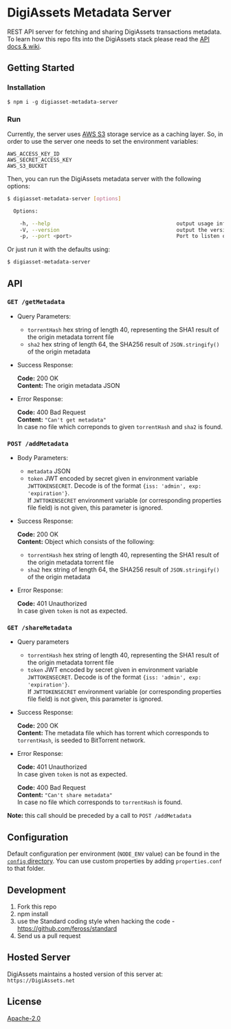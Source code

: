 # DigiAssets Metadata Server

REST API server for fetching and sharing DigiAssets transactions metadata. To learn how this repo fits into the DigiAssets stack please read the [API docs & wiki](https://github.com/DigiByte-Core/DigiAssets-Protocol-Specifications/wiki/API-Docs). 

## Getting Started

### Installation
```
$ npm i -g digiasset-metadata-server
```

### Run

Currently, the server uses [AWS S3](http://docs.aws.amazon.com/AmazonS3/latest/dev/Welcome.html) storage service as a caching layer.
So, in order to use the server one needs to set the environment variables:

```
AWS_ACCESS_KEY_ID
AWS_SECRET_ACCESS_KEY
AWS_S3_BUCKET
```

Then, you can run the DigiAssets metadata server with the following options:

```sh
$ digiasset-metadata-server [options]

  Options:

    -h, --help                                         output usage information
    -V, --version                                      output the version number
    -p, --port <port>                                  Port to listen on
```

Or just run it with the defaults using:

```sh
$ digiasset-metadata-server
```

## API

### `GET /getMetadata`

* Query Parameters:
  * `torrentHash` hex string of length 40, representing the SHA1 result of the origin metadata torrent file
  * `sha2` hex string of length 64, the SHA256 result of `JSON.stringify()` of the origin metadata

* Success Response:
    
   **Code:** 200 OK<br>
   **Content:** The origin metadata JSON

* Error Response:

   **Code:** 400 Bad Request<br>
   **Content:** `"Can't get metadata"`<br>
   In case no file which correponds to given `torrentHash` and `sha2` is found.

### `POST /addMetadata`

* Body Parameters:
  * `metadata` JSON
  * `token` JWT encoded by secret given in environment variable `JWTTOKENSECRET`. Decode is of the format `{iss: 'admin', exp: 'expiration'}`.</br>
  If `JWTTOKENSECRET` environment variable (or corresponding properties file field) is not given, this parameter is ignored.

* Success Response:

  **Code:** 200 OK<br>
  **Content:** Object which consists of the following:
    * `torrentHash` hex string of length 40, representing the SHA1 result of the origin metadata torrent file
    * `sha2` hex string of length 64, the SHA256 result of `JSON.stringify()` of the origin metadata

* Error Response:

   **Code:** 401 Unauthorized<br>
   In case given `token` is not as expected.

### `GET /shareMetadata`

*  Query parameters
   * `torrentHash` hex string of length 40, representing the SHA1 result of the origin metadata torrent file
   * `token` JWT encoded by secret given in environment variable `JWTTOKENSECRET`. Decode is of the format `{iss: 'admin', exp: 'expiration'}`.</br>
   If `JWTTOKENSECRET` environment variable (or corresponding properties file field) is not given, this parameter is ignored.

* Success Response:

  **Code:** 200 OK<br>
  **Content:** The metadata file which has torrent which corresponds to `torrentHash`, is seeded to BitTorrent network.

* Error Response:

   **Code:** 401 Unauthorized<br>
   In case given `token` is not as expected.

   **Code:** 400 Bad Request<br>
   **Content:** `"Can't share metadata"`<br>
   In case no file which corresponds to `torrentHash` is found.

**Note:** this call should be preceded by a call to `POST /addMetadata`

## Configuration

Default configuration per environment (`NODE_ENV` value) can be found in the [`config` directory](./config). 
You can use custom properties by adding `properties.conf` to that folder.

## Development

1. Fork this repo
2. npm install
3. use the Standard coding style when hacking the code - https://github.com/feross/standard
4. Send us a pull request

## Hosted Server

DigiAssets maintains a hosted version of this server at:<br>
`https://DigiAssets.net`

## License

[Apache-2.0](http://www.apache.org/licenses/LICENSE-2.0)



